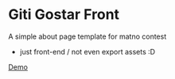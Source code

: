 # Giti Gostar Front

A simple about page template for matno contest 
- just front-end / not even export assets :D

[Demo](https://moein459.github.io/about-page-template/)